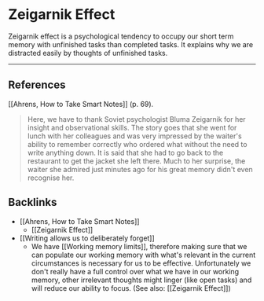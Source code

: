 # Zeigarnik Effect
Zeigarnik effect is a psychological tendency to occupy our short term memory with unfinished tasks than completed tasks. It explains why we are distracted easily by thoughts of unfinished tasks.

---
## References
[[Ahrens, How to Take Smart Notes]] (p. 69).
> Here, we have to thank Soviet psychologist Bluma Zeigarnik for her insight and observational skills. The story goes that she went for lunch with her colleagues and was very impressed by the waiter's ability to remember correctly who ordered what without the need to write anything down. It is said that she had to go back to the restaurant to get the jacket she left there. Much to her surprise, the waiter she admired just minutes ago for his great memory didn't even recognise her.

## Backlinks
* [[Ahrens, How to Take Smart Notes]]
	* [[Zeigarnik Effect]]
* [[Writing allows us to deliberately forget]]
	* We have [[Working memory limits]], therefore making sure that we can populate our working memory with what's relevant in the current circumstances is necessary for us to be effective. Unfortunately we don't really have a full control over what we have in our working memory, other irrelevant thoughts might linger (like open tasks) and will reduce our ability to focus. (See also: [[Zeigarnik Effect]])

<!-- #evergreen #memory #thinking -->

<!-- {BearID:3FBF02FD-DB1B-4116-AE04-693B303342CD-44697-0000296CCAC6FADC} -->
